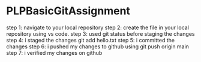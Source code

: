 # PLPBasicGitAssignment
step 1: navigate to your local repository
step 2: create the file in your local repository using vs code.
step 3: used git status before staging the changes
step 4: i staged the changes git add hello.txt
step 5: i committed the changes
step 6: i pushed my changes to github using git push origin main
step 7: i verified my changes on github


